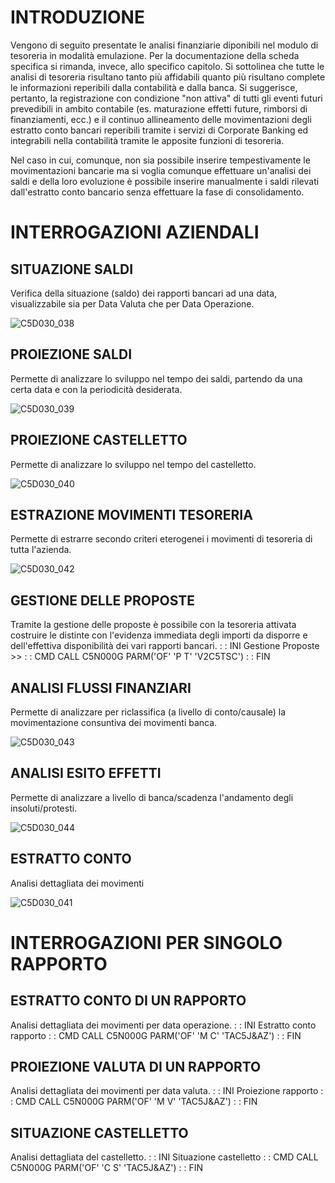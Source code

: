 # INTRODUZIONE
Vengono di seguito presentate le analisi finanziarie diponibili nel modulo di tesoreria in modalità emulazione. Per la documentazione della scheda specifica si rimanda, invece, allo specifico capitolo.
Si sottolinea che tutte le analisi di tesoreria risultano tanto più affidabili quanto più risultano complete le informazioni reperibili dalla contabilità e dalla banca.
Si suggerisce, pertanto,  la registrazione con condizione "non attiva" di tutti gli eventi futuri prevedibili in ambito contabile (es. maturazione effetti future, rimborsi di finanziamenti, ecc.) e il continuo allineamento delle  movimentazioni degli estratto conto bancari reperibili tramite i servizi di Corporate Banking ed integrabili nella contabilità tramite le apposite funzioni di tesoreria.

Nel caso in cui, comunque, non sia possibile inserire tempestivamente le movimentazioni bancarie ma si voglia comunque effettuare un'analisi dei saldi e della loro evoluzione è possibile inserire manualmente i saldi rilevati dall'estratto conto bancario senza effettuare la fase di consolidamento.

# INTERROGAZIONI AZIENDALI

## SITUAZIONE SALDI
Verifica della situazione (saldo) dei rapporti bancari ad una data, visualizzabile sia per Data Valuta che per Data Operazione.

![C5D030_038](https://doc.smeup.com/immagini/C5D030_B/C5D030_038.png)
## PROIEZIONE SALDI
Permette di analizzare lo sviluppo nel tempo dei saldi, partendo da una certa data e con la periodicità desiderata.

![C5D030_039](https://doc.smeup.com/immagini/C5D030_B/C5D030_039.png)
## PROIEZIONE CASTELLETTO
Permette di analizzare lo sviluppo nel tempo del castelletto.

![C5D030_040](https://doc.smeup.com/immagini/C5D030_B/C5D030_040.png)
## ESTRAZIONE MOVIMENTI TESORERIA
Permette di estrarre secondo criteri eterogenei i movimenti di tesoreria di tutta l'azienda.

![C5D030_042](https://doc.smeup.com/immagini/C5D030_B/C5D030_042.png)
## GESTIONE DELLE PROPOSTE
Tramite la gestione delle proposte è possibile con la tesoreria attivata costruire le distinte con l'evidenza immediata degli importi da disporre e dell'effettiva disponibilità dei vari rapporti bancari.
 :  : INI Gestione Proposte >>
 :  : CMD CALL C5N000G PARM('OF' 'P T' 'V2C5TSC')
 :  : FIN

## ANALISI FLUSSI FINANZIARI
Permette di analizzare per riclassifica (a livello di conto/causale) la movimentazione consuntiva dei movimenti banca.

![C5D030_043](https://doc.smeup.com/immagini/C5D030_B/C5D030_043.png)
## ANALISI ESITO EFFETTI
Permette di analizzare a livello di banca/scadenza l'andamento degli insoluti/protesti.

![C5D030_044](https://doc.smeup.com/immagini/C5D030_B/C5D030_044.png)
## ESTRATTO CONTO
Analisi dettagliata dei movimenti

![C5D030_041](https://doc.smeup.com/immagini/C5D030_B/C5D030_041.png)
# INTERROGAZIONI PER SINGOLO RAPPORTO
## ESTRATTO CONTO DI UN RAPPORTO
Analisi dettagliata dei movimenti per data operazione.
 :  : INI Estratto conto rapporto
 :  : CMD CALL C5N000G PARM('OF' 'M C' 'TAC5J&AZ')
 :  : FIN

## PROIEZIONE VALUTA DI UN RAPPORTO
Analisi dettagliata dei movimenti per data valuta.
 :  : INI Proiezione rapporto
 :  : CMD CALL C5N000G PARM('OF' 'M V' 'TAC5J&AZ')
 :  : FIN

## SITUAZIONE CASTELLETTO
Analisi dettagliata del castelletto.
 :  : INI Situazione castelletto
 :  : CMD CALL C5N000G PARM('OF' 'C S' 'TAC5J&AZ')
 :  : FIN
